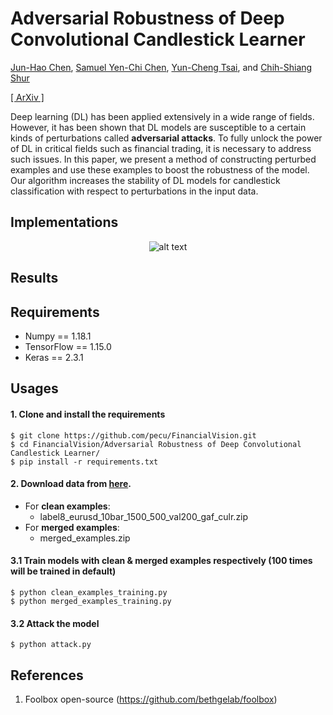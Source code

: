 # Adversarial Robustness of Deep Convolutional Candlestick Learner

[Jun-Hao Chen](o1r2g3a4n5i6z7e8@gmail.com), [Samuel Yen-Chi Chen](ycchen1989@gmail.com), [Yun-Cheng Tsai](pecu610@gmail.com), and [Chih-Shiang Shur](aaa123848@gmail.com)    
    
[[ ArXiv ]](#)

Deep learning (DL) has been applied extensively in a wide range of fields. However, it has been shown that DL models are susceptible to a certain kinds of perturbations called **adversarial attacks**. To fully unlock the power of DL in critical fields such as financial trading, it is necessary to address such issues. In this paper, we present a method of constructing perturbed examples and use these examples to boost the robustness of the model. Our algorithm increases the stability of DL models for candlestick classification with respect to perturbations in the input
data.
    

## Implementations
<p align="center">
  <img src="https://i.imgur.com/idN1awP.jpg" alt="alt text">
<p>

## Results


## Requirements
* Numpy == 1.18.1
* TensorFlow == 1.15.0
* Keras == 2.3.1

## Usages
#### 1. Clone and install the requirements    
    $ git clone https://github.com/pecu/FinancialVision.git
    $ cd FinancialVision/Adversarial Robustness of Deep Convolutional Candlestick Learner/
    $ pip install -r requirements.txt
#### 2. Download data from [here](https://drive.google.com/drive/folders/1hbA3EaMrf9CZBgU6VqQcAseBHuEuQgi-?fbclid=IwAR1dqeY7Q4DCYsdTGBWopDb3W4o6-ixCzRKlUNslHMZjQKuYg_JOHeWxRJs).
- For **clean examples**:
    - label8_eurusd_10bar_1500_500_val200_gaf_culr.zip
- For **merged examples**:
    - merged_examples.zip
#### 3.1 Train models with clean & merged examples respectively (100 times will be trained in default)
    $ python clean_examples_training.py
    $ python merged_examples_training.py
#### 3.2 Attack the model     
    $ python attack.py

## References
1. Foolbox open-source (<https://github.com/bethgelab/foolbox>)
